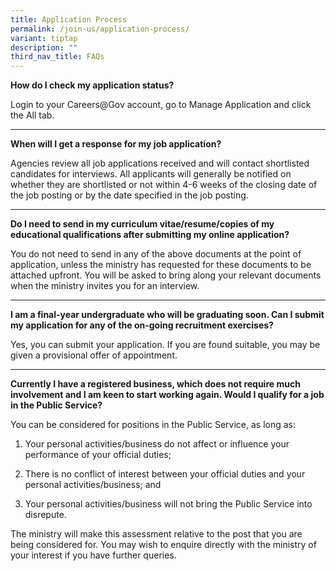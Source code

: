 ```yaml
---
title: Application Process
permalink: /join-us/application-process/
variant: tiptap
description: ""
third_nav_title: FAQs
---
```

<p><strong>How do I check my application status?</strong>
</p>
<p>Login to your Careers@Gov account, go to Manage Application and click
the All tab.</p>
<hr>
<p><strong>When will I get a response for my job application?</strong>
</p>
<p>Agencies review all job applications received and will contact shortlisted
candidates for interviews. All applicants will generally be notified on
whether they are shortlisted or not within 4-6 weeks of the closing date
of the job posting or by the date specified in the job posting.</p>
<hr>
<p><strong>Do I need to send in my curriculum vitae/resume/copies of my educational qualifications after submitting my online application?</strong>
</p>
<p>You do not need to send in any of the above documents at the point of
application, unless the ministry has requested for these documents to be
attached upfront. You will be asked to bring along your relevant documents
when the ministry invites you for an interview.</p>
<hr>
<p><strong>I am a final-year undergraduate who will be graduating soon. Can I submit my application for any of the on-going recruitment exercises?</strong>
</p>
<p>Yes, you can submit your application. If you are found suitable, you may
be given a provisional offer of appointment.</p>
<hr>
<p><strong>Currently I have a registered business, which does not require much involvement and I am keen to start working again. Would I qualify for a job in the Public Service?</strong>
</p>
<p>You can be considered for positions in the Public Service, as long as:</p>
<ol data-tight="true" class="tight">
<li>
<p>Your personal activities/business do not affect or influence your performance
of your official duties;</p>
</li>
<li>
<p>There is no conflict of interest between your official duties and your
personal activities/business; and</p>
</li>
<li>
<p>Your personal activities/business will not bring the Public Service into
disrepute.</p>
</li>
</ol>
<p>The ministry will make this assessment relative to the post that you are
being considered for. You may wish to enquire directly with the ministry
of your interest if you have further queries.</p>
<p></p>